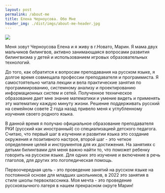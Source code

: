 ```yaml
---
layout: post
permalink: /about-me
title: Елена Черноусова. Обо Мне
header_img: ./dist/imgs/about-me-header.jpg
---
```


<div class="bg-white justify-left pd-2 md:float-left">
	<img src="{{ site.data.manifest[ 'imgs/elena2.jpg'] }}" class="max-w-full" />
</div>


Меня зовут Черноусова Елена и я живу в г.Новато, Марин. Я мама двух мальчиков билингвов, активно занимающаяся вопросами развития билингвизма у детей и использованием игровых образовательных технологий. 

До того, как обратится к вопросам преподавания на русском языке, я долгое время совмещала профессии преподавателя и программиста. Я самостоятельно читала лекции и вела практические занятия по программированию, системному анализу и проектированию информационных систем и сетей. Полученное техническое образование дает мне знание математики и умение видеть и применять эту математику каждую минуту жизни. Решение поддерживать русский на семейном совете 2 года назад привело меня к углубленному изучения своего родного языка.

В данной время я получаю официальное образование преподавателя РКИ (русский как иностранный) со специализацией детского педагога. Считаю, что первый шаг в изучении и развитии языка это создание окружения и позитивного настроя, второй шаг  - это четкое определение целей и инструментов для их достижения. На занятиях с детьми билингвами для меня важно найти то, что поможет ребенку говорить на русском языке. Для одних это изучение и включение в речь глаголов, для других это логопедическая помощь.

Первоочередная цель - это проведение занятий на русском языке на постоянной основе для младших школьников, в 2022 это занятия в стиле школы первоклассника. Моя мечта - это проведение русскоязычного лагеря в нашем прекрасном округе Марин!
